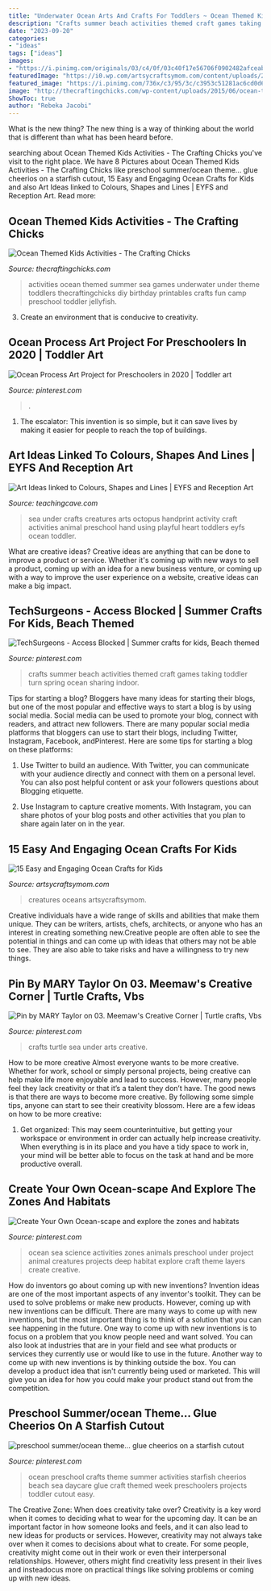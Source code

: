 ```yaml
---
title: "Underwater Ocean Arts And Crafts For Toddlers ~ Ocean Themed Kids Activities"
description: "Crafts summer beach activities themed craft games taking toddler turn spring ocean sharing indoor"
date: "2023-09-20"
categories:
- "ideas"
tags: ["ideas"]
images:
- "https://i.pinimg.com/originals/03/c4/0f/03c40f17e56706f0902482afceabb0cd.jpg"
featuredImage: "https://i0.wp.com/artsycraftsymom.com/content/uploads/2018/06/Pin-1.png?fit=751%2C1051&amp;ssl=1"
featured_image: "https://i.pinimg.com/736x/c3/95/3c/c3953c51281ac6cd0d603eb02bdb0f30.jpg"
image: "http://thecraftingchicks.com/wp-content/uploads/2015/06/ocean-themed-activities.jpg"
ShowToc: true
author: "Rebeka Jacobi"
---
```



What is the new thing?
The new thing is a way of thinking about the world that is different than what has been heard before.

	

		
searching about Ocean Themed Kids Activities - The Crafting Chicks you've visit to the right place. We have 8 Pictures about Ocean Themed Kids Activities - The Crafting Chicks like preschool summer/ocean theme... glue cheerios on a starfish cutout, 15 Easy and Engaging Ocean Crafts for Kids and also Art Ideas linked to Colours, Shapes and Lines | EYFS and Reception Art. Read more:
		
    
## Ocean Themed Kids Activities - The Crafting Chicks

<img loading=lazy src="http://thecraftingchicks.com/wp-content/uploads/2015/06/ocean-themed-activities.jpg" onerror="this.onerror=null;this.src='https://tse3.mm.bing.net/th?id=OIP.9_VONrNW6O8AtnvIvGyk3QHaKE&amp;pid=15.1';" alt="Ocean Themed Kids Activities - The Crafting Chicks">

_Source: thecraftingchicks.com_

>activities ocean themed summer sea games underwater under theme toddlers thecraftingchicks diy birthday printables crafts fun camp preschool toddler jellyfish. 

	

3. Create an environment that is conducive to creativity.

    
## Ocean Process Art Project For Preschoolers In 2020 | Toddler Art

<img loading=lazy src="https://i.pinimg.com/736x/a0/35/be/a035bed728c4c669387ab1281ce88528.jpg" onerror="this.onerror=null;this.src='https://tse4.mm.bing.net/th?id=OIP.d8kkC0NDHhDUFxSJkaRKzQHaLG&amp;pid=15.1';" alt="Ocean Process Art Project for Preschoolers in 2020 | Toddler art">

_Source: pinterest.com_

>. 

	

1. The escalator: This invention is so simple, but it can save lives by making it easier for people to reach the top of buildings.

    
## Art Ideas Linked To Colours, Shapes And Lines | EYFS And Reception Art

<img loading=lazy src="http://www.teachingcave.com/wp-content/uploads/2013/11/Octo-Art.jpg" onerror="this.onerror=null;this.src='https://tse2.mm.bing.net/th?id=OIP.-NrEt0N0rsY4hADA6u5tmQHaFh&amp;pid=15.1';" alt="Art Ideas linked to Colours, Shapes and Lines | EYFS and Reception Art">

_Source: teachingcave.com_

>sea under crafts creatures arts octopus handprint activity craft activities animal preschool hand using playful heart toddlers eyfs ocean toddler. 

	

What are creative ideas?
Creative ideas are anything that can be done to improve a product or service. Whether it's coming up with new ways to sell a product, coming up with an idea for a new business venture, or coming up with a way to improve the user experience on a website, creative ideas can make a big impact.

    
## TechSurgeons - Access Blocked | Summer Crafts For Kids, Beach Themed

<img loading=lazy src="https://i.pinimg.com/736x/c3/95/3c/c3953c51281ac6cd0d603eb02bdb0f30.jpg" onerror="this.onerror=null;this.src='https://tse4.mm.bing.net/th?id=OIP._p5qwIZVBv29Xc-PBPGM4AHaLH&amp;pid=15.1';" alt="TechSurgeons - Access Blocked | Summer crafts for kids, Beach themed">

_Source: pinterest.com_

>crafts summer beach activities themed craft games taking toddler turn spring ocean sharing indoor. 

	

Tips for starting a blog?
Bloggers have many ideas for starting their blogs, but one of the most popular and effective ways to start a blog is by using social media. Social media can be used to promote your blog, connect with readers, and attract new followers. There are many popular social media platforms that bloggers can use to start their blogs, including Twitter, Instagram, Facebook, andPinterest. Here are some tips for starting a blog on these platforms:
1. Use Twitter to build an audience. With Twitter, you can communicate with your audience directly and connect with them on a personal level. You can also post helpful content or ask your followers questions about Blogging etiquette.

2. Use Instagram to capture creative moments. With Instagram, you can share photos of your blog posts and other activities that you plan to share again later on in the year.

    
## 15 Easy And Engaging Ocean Crafts For Kids

<img loading=lazy src="https://i0.wp.com/artsycraftsymom.com/content/uploads/2018/06/Pin-1.png?fit=751%2C1051&amp;ssl=1" onerror="this.onerror=null;this.src='https://tse1.mm.bing.net/th?id=OIP.d5ddK8DqP6ISck7Mm_ZeJQHaKX&amp;pid=15.1';" alt="15 Easy and Engaging Ocean Crafts for Kids">

_Source: artsycraftsymom.com_

>creatures oceans artsycraftsymom. 

	

Creative individuals have a wide range of skills and abilities that make them unique. They can be writers, artists, chefs, architects, or anyone who has an interest in creating something new.Creative people are often able to see the potential in things and can come up with ideas that others may not be able to see. They are also able to take risks and have a willingness to try new things.

    
## Pin By MARY Taylor On 03. Meemaw&#039;s Creative Corner | Turtle Crafts, Vbs

<img loading=lazy src="https://i.pinimg.com/736x/1e/33/80/1e33809c84a68c81015b72fa42fd7701.jpg" onerror="this.onerror=null;this.src='https://tse3.mm.bing.net/th?id=OIP.6Hbb1nHqmkHC-sToxPP35gHaJ3&amp;pid=15.1';" alt="Pin by MARY Taylor on 03. Meemaw&#039;s Creative Corner | Turtle crafts, Vbs">

_Source: pinterest.com_

>crafts turtle sea under arts creative. 

	

How to be more creative
Almost everyone wants to be more creative. Whether for work, school or simply personal projects, being creative can help make life more enjoyable and lead to success. However, many people feel they lack creativity or that it’s a talent they don’t have. The good news is that there are ways to become more creative. By following some simple tips, anyone can start to see their creativity blossom.
Here are a few ideas on how to be more creative:

1) Get organized: This may seem counterintuitive, but getting your workspace or environment in order can actually help increase creativity. When everything is in its place and you have a tidy space to work in, your mind will be better able to focus on the task at hand and be more productive overall.

    
## Create Your Own Ocean-scape And Explore The Zones And Habitats

<img loading=lazy src="https://i.pinimg.com/originals/f5/89/75/f58975b74fca19aef63756deeb118a83.jpg" onerror="this.onerror=null;this.src='https://tse3.mm.bing.net/th?id=OIP.87uPzi8JBC8jIMcw1A5xDwHaIs&amp;pid=15.1';" alt="Create Your Own Ocean-scape and explore the zones and habitats">

_Source: pinterest.com_

>ocean sea science activities zones animals preschool under project animal creatures projects deep habitat explore craft theme layers create creative. 

	

How do inventors go about coming up with new inventions?
Invention ideas are one of the most important aspects of any inventor's toolkit. They can be used to solve problems or make new products. However, coming up with new inventions can be difficult. There are many ways to come up with new inventions, but the most important thing is to think of a solution that you can see happening in the future.
One way to come up with new inventions is to focus on a problem that you know people need and want solved. You can also look at industries that are in your field and see what products or services they currently use or would like to use in the future. Another way to come up with new inventions is by thinking outside the box. You can develop a product idea that isn't currently being used or marketed. This will give you an idea for how you could make your product stand out from the competition.

    
## Preschool Summer/ocean Theme... Glue Cheerios On A Starfish Cutout

<img loading=lazy src="https://i.pinimg.com/originals/03/c4/0f/03c40f17e56706f0902482afceabb0cd.jpg" onerror="this.onerror=null;this.src='https://tse2.mm.bing.net/th?id=OIP.DrFaFPlKBUBFMoJQMqdYBQHaNK&amp;pid=15.1';" alt="preschool summer/ocean theme... glue cheerios on a starfish cutout">

_Source: pinterest.com_

>ocean preschool crafts theme summer activities starfish cheerios beach sea daycare glue craft themed week preschoolers projects toddler cutout easy. 

	

The Creative Zone: When does creativity take over?
Creativity is a key word when it comes to deciding what to wear for the upcoming day. It can be an important factor in how someone looks and feels, and it can also lead to new ideas for products or services. However, creativity may not always take over when it comes to decisions about what to create. For some people, creativity might come out in their work or even their interpersonal relationships. However, others might find creativity less present in their lives and insteadocus more on practical things like solving problems or coming up with new ideas.


